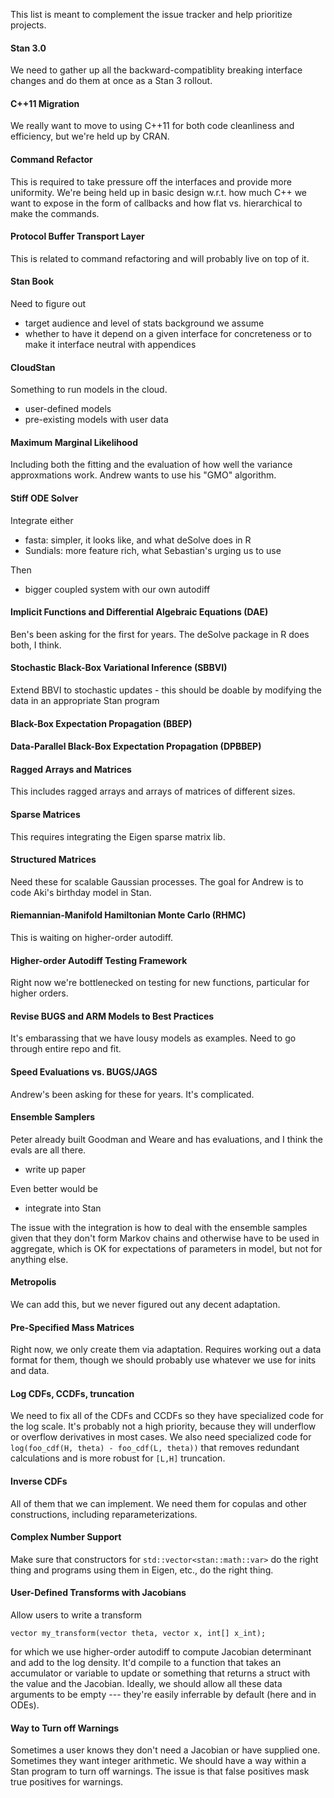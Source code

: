 This list is meant to complement the issue tracker and help prioritize projects.

#### Stan 3.0

We need to gather up all the backward-compatiblity breaking interface changes and do them at once as a Stan 3 rollout. 

#### C++11 Migration

We really want to move to using C++11 for both code cleanliness and efficiency, but we're held up by CRAN.

#### Command Refactor

This is required to take pressure off the interfaces and provide more uniformity.  We're being held up in basic design w.r.t. how much C++ we want to expose in the form of callbacks and how flat vs. hierarchical to make the commands.

#### Protocol Buffer Transport Layer

This is related to command refactoring and will probably live on top of it.  

#### Stan Book

Need to figure out 
- target audience and level of stats background we assume
- whether to have it depend on a given interface for concreteness or to make it interface neutral with appendices

#### CloudStan

Something to run models in the cloud.

* user-defined models
* pre-existing models with user data


#### Maximum Marginal Likelihood

Including both the fitting and the evaluation of how well the variance approxmations work.  Andrew wants to use his "GMO" algorithm.

#### Stiff ODE Solver

Integrate either 

- fasta: simpler, it looks like, and what deSolve does in R
- Sundials: more feature rich, what Sebastian's urging us to use

Then 
 
- bigger coupled system with our own autodiff

#### Implicit Functions and Differential Algebraic Equations (DAE)

Ben's been asking for the first for years.  The deSolve package in R does both, I think.

#### Stochastic Black-Box Variational Inference (SBBVI)

Extend BBVI to stochastic updates
    - this should be doable by modifying the data in an appropriate Stan program

#### Black-Box Expectation Propagation (BBEP)

#### Data-Parallel Black-Box Expectation Propagation (DPBBEP)

#### Ragged Arrays and Matrices

This includes ragged arrays and arrays of matrices of different sizes.

#### Sparse Matrices

This requires integrating the Eigen sparse matrix lib.

#### Structured Matrices

Need these for scalable Gaussian processes.  The goal for Andrew is to code Aki's birthday model in Stan.

#### Riemannian-Manifold Hamiltonian Monte Carlo (RHMC)

This is waiting on higher-order autodiff.

#### Higher-order Autodiff Testing Framework

Right now we're bottlenecked on testing for new functions, particular for higher orders.

#### Revise BUGS and ARM Models to Best Practices

It's embarassing that we have lousy models as examples.  Need to go through entire repo and fit.

#### Speed Evaluations vs. BUGS/JAGS

Andrew's been asking for these for years.  It's complicated.

#### Ensemble Samplers

Peter already built Goodman and Weare and has evaluations, and I think the evals are all there.  

- write up paper

Even better would be

- integrate into Stan

The issue with the integration is how to deal with the ensemble samples given that they don't form Markov chains and otherwise have to be used in aggregate, which is OK for expectations of parameters in model, but not for anything else.

#### Metropolis

We can add this, but we never figured out any decent adaptation.

#### Pre-Specified Mass Matrices

Right now, we only create them via adaptation.  Requires working out a data format for them, though we should probably use whatever we use for inits and data.

#### Log CDFs, CCDFs, truncation

We need to fix all of the CDFs and CCDFs so they have specialized code for the log scale.  It's probably not a high priority, because they will underflow or overflow derivatives in most cases.  We also need specialized code for `log(foo_cdf(H, theta) - foo_cdf(L, theta))` that removes redundant calculations and is more robust for `[L,H]` truncation. 

#### Inverse CDFs

All of them that we can implement.  We need them for copulas and other constructions, including reparameterizations.

#### Complex Number Support

Make sure that constructors for `std::vector<stan::math::var>` do the right thing and programs using them in Eigen, etc., do the right thing.

#### User-Defined Transforms with Jacobians

Allow users to write a transform 

```
vector my_transform(vector theta, vector x, int[] x_int);
```

for which we use higher-order autodiff to compute Jacobian determinant and add to the log density.  It'd compile to a function that takes an accumulator or variable to update or something that returns a struct with the value and the Jacobian.  Ideally, we should allow all these data arguments to be empty --- they're easily inferrable by default (here and in ODEs).

#### Way to Turn off Warnings

Sometimes a user knows they don't need a Jacobian or have supplied one.  Sometimes they want integer arithmetic.  We should have a way within a Stan program to turn off warnings.  The issue is that false positives mask true positives for warnings.


